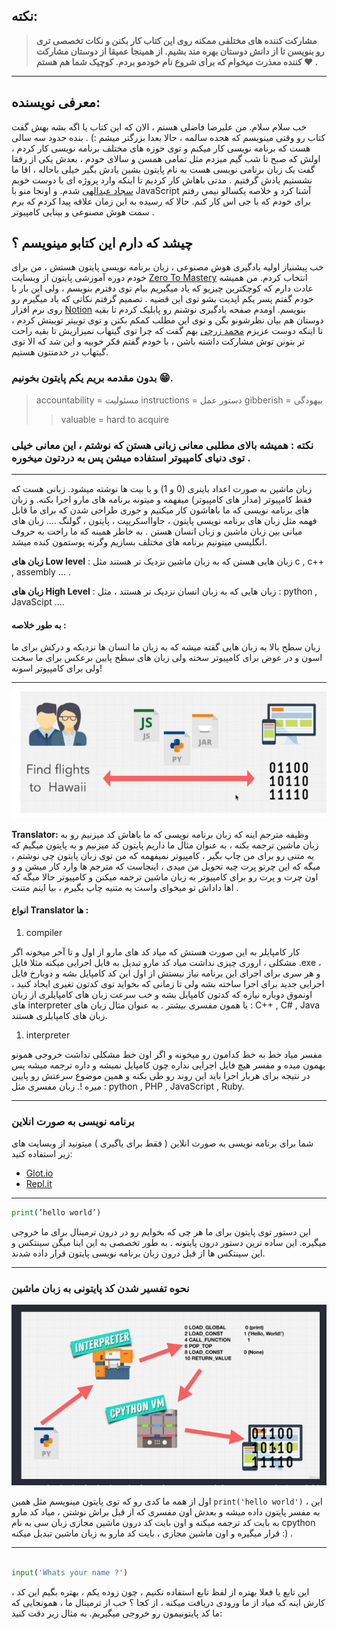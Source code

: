 ## نکته:

> **مشارکت کننده های مختلفی ممکنه روی این کتاب کار بکنن و نکات تخصصی تری رو بنویسن تا از دانش دوستان بهره مند بشیم. از همینجا عمیقا از دوستان مشارکت کننده معذرت میخوام که برای شروع نام خودمو بردم. کوچیک شما هم هستم ❤ .**

---

## معرفی نویسنده:

خب سلام سلام. من علیرضا فاضلی هستم ، الان که این کتاب یا اگه بشه بهش گفت کتاب رو وقتی مینویسم که هجده سالمه ، حالا بعدا بزرگتر میشم :) .
بنده حدود سه سالی هست که برنامه نویسی کار میکنم و توی حوزه های مختلف برنامه نویسی کار کردم ، اولش که صبح تا شب گیم میزدم مثل تمامی همسن و سالای خودم ، بعدش یکی از رفقا گفت یک زبان برنامی نویسی هست به نام پایتون بشین یادش بگیر خیلی باحاله ، اقا ما نشستیم یادش گرفتیم . مدتی باهاش کار کردیم تا اینکه وارد پروژه ای با دوست خوبم [سجاد عبدالهی](https://github.com/sajjadabd)
شدم. و اونجا منو با JavaScript آشنا کرد و خلاصه یکسالو نیمی رفتم برای خودم که با جی اس کار کنم. حالا که رسیده به این زمان علاقه پیدا کردم که برم سمت هوش مصنوعی و بینایی کامپیوتر .

## چیشد که دارم این کتابو مینویسم ؟

خب پیشنیاز اولیه یادگیری هوش مصنوعی ، زبان برنامه نویسی پایتون هستش ، من برای خودم دوره آموزشی پایتون از وبسایت [Zero To Mastery](https://zerotomastery.io/)
انتخاب کردم. من همیشه عادت دارم که کوچکترین چیزیو که یاد میگیریم بیام توی دفترم بنویسم ، ولی این بار با خودم گفتم پسر یکم اپدیت بشو توی این قضیه . تصمیم گرفتم نکاتی که یاد میگیرم رو روی نرم افزار [Notion](https://notion.so)
بنویسم. اومدم صفحه یادگیری نوشنم رو پابلیک کردم تا بقیه دوستان هم بیان نظرشونو بگن و توی این مطلب کمکم بکنن و توی توییتر توییتش کردم ، تا اینکه دوست عزیزم
[محمد زرچی](https://github.com/mzarchi)
بهم گفت که چرا توی گیتهاب نمیزاریش تا بقیه راحت تر بتونن توش مشارکت داشته باشن ، با خودم گفتم فکر خوبیه و این شد که الا توی گیتهاب در خدمتتون هستیم.

### بدون مقدمه بریم یکم پایتون بخونیم 😁.

> accountability = مسئولیت
> instructions = دستور عمل
> gibberish = بیهودگی
>
> > valuable = hard to acquire

### نکته : همیشه بالای مطلبی معانی زبانی هستن که نوشتم ، این معانی خیلی توی دنیای کامپیوتر استفاده میشن پس به دردتون میخوره .

---

زبان ماشین به صورت اعداد باینری (0 و 1) و یا بیت ها نوشته میشود. زبانی هست که فقط کامپیوتر (مدار های کامپیوتر) میفهمه و میتونه برنامه های مارو اجرا بکنه. و زبان های برنامه نویسی که ما باهاشون کار میکنیم و جوری طراحی شدن که برای ما قابل فهمه مثل زبان های برنامه نویسی پایتون ، جاوااسکریپت ، پایتون ، گولنگ ....
زبان های میانی بین زبان ماشین و زبان انسان هستن . به خاطر همینه که ما راحت به حروف انگلیسی میتونیم برنامه های مختلف بسازیم وگرنه پوستمون کنده میشد.

**زبان های Low level** : زبان هایی هستن که به زبان ماشین نزدیک تر هستند مثل c , c++ , assembly ... .

**زبان های High Level** : زبان هایی که به زبان انسان نزدیک تر هستند ، مثل : python , JavaScipt ....

#### به طور خلاصه :

زبان سطح بالا به زبان هایی گفته میشه که به زبان ما انسان ها نزدیکه و درکش برای ما اسون و در عوض برای کامپیوتر سخته ولی زبان های سطح پایین برعکس برای ما سخت ولی برای کامپیوتر اسونه!

---

![](../src/img/compiler.PNG)

**Translator:** وظیفه مترجم اینه که زبان برنامه نویسی که ما باهاش کد میزنیم رو به زبان ماشین ترجمه بکنه ، به عنوان مثال ما داریم پایتون کد میزنیم و به پایتون میگیم که یه متنی رو برای من چاپ بگیر ، کامپیوتر نمیفهمه که من توی زبان پایتون چی نوشتم ، میگه که این چرتو پرت چیه تحویل من میدی ، اینجاست که مترجم ها وارد کار میشن و و اون چرت و پرت رو برای کامپیوتر به زبان ماشین ترجمه میکنن و کامپیوتر حالا میگه که اها داداش تو میخوای واست یه متنیه چاپ بگیرم ، بیا اینم متنت .

#### انواع Translator ها :

1. compiler

کار کامپایلر به این صورت هستش که میاد کد های مارو از اول و تا آخر میخونه اگر مشکلی ، اروری چیزی نداشت میاد کد مارو تبدیل به فایل اجرایی میکنه مثلا فایل .exe ، و هر سری برای اجرای این برنامه نیاز نیستش از اول این کد کامپایل بشه و دوبارخ فایل اجرایی جدید برای اجرا ساخته بشه ولی تا زمانی که بخواید توی کدتون تغیری ایجاد کنید ، اونموق دوباره نیازه که کدتون کامپایل بشه و خب سرعت زبان های کامپایلری از زبان های interpreter یا همون مفسری بیشتر . به عنوان مثال زبان های : C++ , C# , Java زبان های کامپایلری هستند.

1. interpreter

مفسر میاد خط به خط کدامون رو میخونه و اگر اون خط مشکلی نداشت خروجی همونو بهمون میده و مفسر هیچ فایل اجرایی نداره چون کامپایل نمیشه و داره ترجمه میشه پس در نتیجه برای هربار اجرا باید این روند رو طی بکنه و همین موضوع سرعتش رو پایین میره !. زبان مفسری مثل : python , PHP , JavaScript , Ruby.

---

### برنامه نویسی به صورت انلاین

شما برای برنامه نویسی به صورت انلاین ( فقط برای یاگیری ) میتونید از
وبسایت های زیر استفاده کنید:

- [Glot.io](https://glot.io)
- [Repl.it](https://repl.it)

---

```py
print(’hello world’)
```

این دستور توی پایتون برای ما هر چی که بخوایم رو در درون ترمینال برای ما خروجی میگیره. این ساده ترین دستور درون پایتونه . به طور تخصصی به این اینا میگن سینتکس و این سینتکس ها از قبل درون زبان برنامه نویسی پایتون قرار داده شدند.

---

### نحوه تفسیر شدن کد پایتونی به زبان ماشین

![](../src/img/cpython.PNG)

اول از همه ما کدی رو که توی پایتون مینویسم مثل همین `print('hello world')`
، این به مفسر پایتون داده میشه
و بعدش اون مفسری که از قبل براش نوشتن ، میاد کد مارو به بایت کد ترجمه میکنه و اون بایت کد درون ماشین مجازی زبان سی به نام cpython قرار میگیره
و اون ماشین مجازی ، بایت کد مارو به زبان ماشین تبدیل میکنه :) .

---

```py

input('Whats your name ?')

```

این تابع یا فعلا بهتره از لفظ تابع استفاده نکنیم ، چون زوده یکم ، بهتره بگیم این کد ، کارش اینه که میاد از ما ورودی دریافت میکنه ، از کجا ؟
خب از ترمینال ما ، همونجایی که ما کد پایتونیمون رو خروجی میگیریم.
به مثال زیر دقت کنید:
